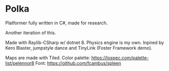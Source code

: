 # Polka
Platformer fully written in C#, made for research.

Another iteration of this.

Made with Raylib-CSharp w/ dotnet 8. Physics engine is my own.
Inpired by Kero Blaster, jumpstyle dance and TinyLink (Foster Framework demo).

Maps are made with Tiled.
Color palette: https://lospec.com/palette-list/pelennor8
Font: https://github.com/fcambus/spleen
